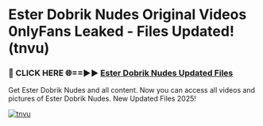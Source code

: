 # Ester Dobrik Nudes Original Videos 0nlyFans Leaked - Files Updated! (tnvu)

<h3>🔴 CLICK HERE 🌐==►► <a href="https://tinyurl.com/5h6xmrr3" rel="nofollow">Ester Dobrik Nudes Updated Files</a></h3>

Get Ester Dobrik Nudes and all content. Now you can access all videos and pictures of Ester Dobrik Nudes. New Updated Files 2025!

[![tnvu](https://i.imgur.com/KVD873Z.gif)](https://tinyurl.com/5h6xmrr3)
